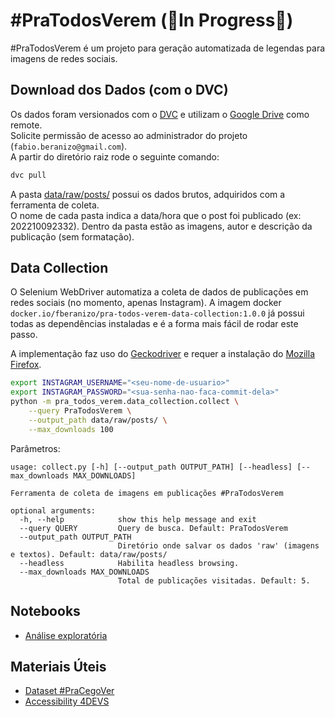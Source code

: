 # #PraTodosVerem (🚧In Progress🚧)

#PraTodosVerem é um projeto para geração automatizada de legendas para imagens de redes sociais.

## Download dos Dados (com o DVC)

Os dados foram versionados com o [DVC](https://dvc.org/) e utilizam o [Google Drive](https://dvc.org/doc/user-guide/how-to/setup-google-drive-remote#using-a-custom-google-cloud-project-recommended) como remote.<br>
Solicite permissão de acesso ao administrador do projeto (`fabio.beranizo@gmail.com`).<br>
A partir do diretório raiz rode o seguinte comando:

```bash
dvc pull
```

A pasta [data/raw/posts/](./data/raw/posts/) possui os dados brutos, adquiridos com a ferramenta de coleta.<br>
O nome de cada pasta indica a data/hora que o post foi publicado (ex: 202210092332). Dentro da pasta estão as imagens, autor e descrição da publicação (sem formatação).

## Data Collection

O Selenium WebDriver automatiza a coleta de dados de publicações em redes sociais (no momento, apenas Instagram).
A imagem docker `docker.io/fberanizo/pra-todos-verem-data-collection:1.0.0` já possui todas as dependências instaladas e é a forma mais fácil de rodar este passo.

A implementação faz uso do [Geckodriver](https://github.com/mozilla/geckodriver/releases) e requer a instalação do [Mozilla Firefox](https://www.mozilla.org/en-US/firefox/new/).

```bash
export INSTAGRAM_USERNAME="<seu-nome-de-usuario>"
export INSTAGRAM_PASSWORD="<sua-senha-nao-faca-commit-dela>"
python -m pra_todos_verem.data_collection.collect \
    --query PraTodosVerem \
    --output_path data/raw/posts/ \
    --max_downloads 100
```

Parâmetros:

```
usage: collect.py [-h] [--output_path OUTPUT_PATH] [--headless] [--max_downloads MAX_DOWNLOADS]

Ferramenta de coleta de imagens em publicações #PraTodosVerem

optional arguments:
  -h, --help            show this help message and exit
  --query QUERY         Query de busca. Default: PraTodosVerem
  --output_path OUTPUT_PATH
                        Diretório onde salvar os dados 'raw' (imagens e textos). Default: data/raw/posts/
  --headless            Habilita headless browsing.
  --max_downloads MAX_DOWNLOADS
                        Total de publicações visitadas. Default: 5.
```

## Notebooks

- [Análise exploratória](./notebooks/0_Journey_Through_Data.ipynb)

## Materiais Úteis

- [Dataset #PraCegoVer](https://github.com/larocs/PraCegoVer)
- [Accessibility 4DEVS](https://www.linkedin.com/company/accessibility4devs/about/)
